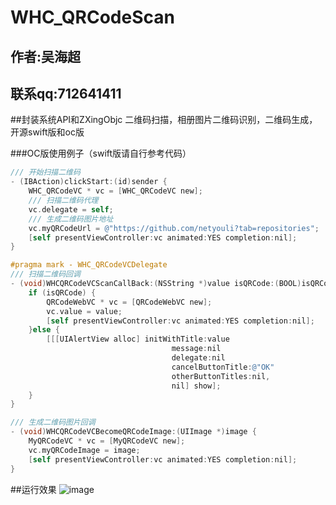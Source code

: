 # WHC_QRCodeScan

##  作者:吴海超
##  联系qq:712641411

##封装系统API和ZXingObjc 二维码扫描，相册图片二维码识别，二维码生成，开源swift版和oc版


###OC版使用例子（swift版请自行参考代码）
```objective-c
/// 开始扫描二维码
- (IBAction)clickStart:(id)sender {
    WHC_QRCodeVC * vc = [WHC_QRCodeVC new];
    /// 扫描二维码代理
    vc.delegate = self;
    /// 生成二维码图片地址
    vc.myQRCodeUrl = @"https://github.com/netyouli?tab=repositories";
    [self presentViewController:vc animated:YES completion:nil];
}

#pragma mark - WHC_QRCodeVCDelegate
/// 扫描二维码回调
- (void)WHCQRCodeVCScanCallBack:(NSString *)value isQRCode:(BOOL)isQRCode {
    if (isQRCode) {
        QRCodeWebVC * vc = [QRCodeWebVC new];
        vc.value = value;
        [self presentViewController:vc animated:YES completion:nil];
    }else {
        [[[UIAlertView alloc] initWithTitle:value
                                    message:nil
                                    delegate:nil
                                    cancelButtonTitle:@"OK"
                                    otherButtonTitles:nil,
                                    nil] show];
    }
}

/// 生成二维码图片回调
- (void)WHCQRCodeVCBecomeQRCodeImage:(UIImage *)image {
    MyQRCodeVC * vc = [MyQRCodeVC new];
    vc.myQRCodeImage = image;
    [self presentViewController:vc animated:YES completion:nil];
}

```
##运行效果
![image](https://github.com/netyouli/WHC_QRCodeScan/blob/master/qrcode.png)

